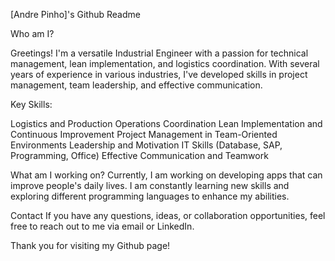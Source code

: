 [Andre Pinho]'s Github Readme

Who am I?

Greetings! I'm a versatile Industrial Engineer with a passion for technical management, lean implementation, and logistics coordination. With several years of experience in various industries, I've developed skills in project management, team leadership, and effective communication.

Key Skills:

Logistics and Production Operations Coordination
Lean Implementation and Continuous Improvement
Project Management in Team-Oriented Environments
Leadership and Motivation
IT Skills (Database, SAP, Programming, Office)
Effective Communication and Teamwork

What am I working on?
Currently, I am working on developing apps that can improve people's daily lives. I am constantly learning new skills and exploring different programming languages to enhance my abilities.

Contact
If you have any questions, ideas, or collaboration opportunities, feel free to reach out to me via email or LinkedIn.

Thank you for visiting my Github page!
